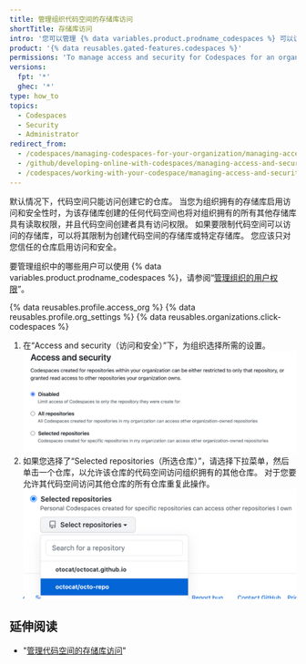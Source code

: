 ```yaml
---
title: 管理组织代码空间的存储库访问
shortTitle: 存储库访问
intro: '您可以管理 {% data variables.product.prodname_codespaces %} 可以访问的组织仓库。'
product: '{% data reusables.gated-features.codespaces %}'
permissions: 'To manage access and security for Codespaces for an organization, you must be an organization owner.'
versions:
  fpt: '*'
  ghec: '*'
type: how_to
topics:
  - Codespaces
  - Security
  - Administrator
redirect_from:
  - /codespaces/managing-codespaces-for-your-organization/managing-access-and-security-for-your-organizations-codespaces
  - /github/developing-online-with-codespaces/managing-access-and-security-for-codespaces
  - /codespaces/working-with-your-codespace/managing-access-and-security-for-codespaces
---
```


默认情况下，代码空间只能访问创建它的仓库。 当您为组织拥有的存储库启用访问和安全性时，为该存储库创建的任何代码空间也将对组织拥有的所有其他存储库具有读取权限，并且代码空间创建者具有访问权限。 如果要限制代码空间可以访问的存储库，可以将其限制为创建代码空间的存储库或特定存储库。 您应该只对您信任的仓库启用访问和安全。

要管理组织中的哪些用户可以使用 {% data variables.product.prodname_codespaces %}，请参阅“[管理组织的用户权限](/codespaces/managing-codespaces-for-your-organization/managing-user-permissions-for-your-organization)”。

{% data reusables.profile.access_org %}
{% data reusables.profile.org_settings %}
{% data reusables.organizations.click-codespaces %}
1. 在“Access and security（访问和安全）”下，为组织选择所需的设置。 ![管理信任仓库的单选按钮](/assets/images/help/settings/codespaces-org-access-and-security-radio-buttons.png)
1. 如果您选择了“Selected repositories（所选仓库）”，请选择下拉菜单，然后单击一个仓库，以允许该仓库的代码空间访问组织拥有的其他仓库。 对于您要允许其代码空间访问其他仓库的所有仓库重复此操作。 !["所选仓库" 下拉菜单](/assets/images/help/settings/codespaces-access-and-security-repository-drop-down.png)

## 延伸阅读

- "[管理代码空间的存储库访问](/codespaces/managing-your-codespaces/managing-repository-access-for-your-codespaces)"
